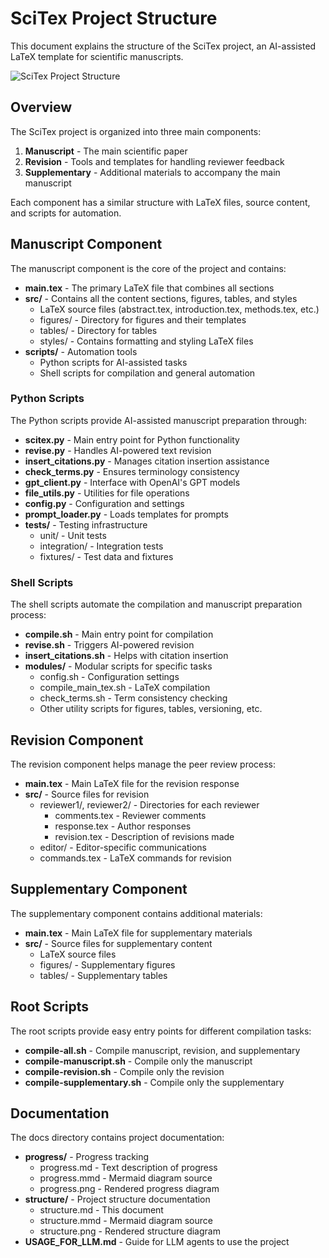 # SciTex Project Structure

This document explains the structure of the SciTex project, an AI-assisted LaTeX template for scientific manuscripts.

![SciTex Project Structure](./structure.png)

## Overview

The SciTex project is organized into three main components:

1. **Manuscript** - The main scientific paper
2. **Revision** - Tools and templates for handling reviewer feedback
3. **Supplementary** - Additional materials to accompany the main manuscript

Each component has a similar structure with LaTeX files, source content, and scripts for automation.

## Manuscript Component

The manuscript component is the core of the project and contains:

- **main.tex** - The primary LaTeX file that combines all sections
- **src/** - Contains all the content sections, figures, tables, and styles
  - LaTeX source files (abstract.tex, introduction.tex, methods.tex, etc.)
  - figures/ - Directory for figures and their templates
  - tables/ - Directory for tables
  - styles/ - Contains formatting and styling LaTeX files
- **scripts/** - Automation tools
  - Python scripts for AI-assisted tasks
  - Shell scripts for compilation and general automation

### Python Scripts

The Python scripts provide AI-assisted manuscript preparation through:

- **scitex.py** - Main entry point for Python functionality
- **revise.py** - Handles AI-powered text revision
- **insert_citations.py** - Manages citation insertion assistance
- **check_terms.py** - Ensures terminology consistency
- **gpt_client.py** - Interface with OpenAI's GPT models
- **file_utils.py** - Utilities for file operations
- **config.py** - Configuration and settings
- **prompt_loader.py** - Loads templates for prompts
- **tests/** - Testing infrastructure
  - unit/ - Unit tests
  - integration/ - Integration tests
  - fixtures/ - Test data and fixtures

### Shell Scripts

The shell scripts automate the compilation and manuscript preparation process:

- **compile.sh** - Main entry point for compilation
- **revise.sh** - Triggers AI-powered revision
- **insert_citations.sh** - Helps with citation insertion
- **modules/** - Modular scripts for specific tasks
  - config.sh - Configuration settings
  - compile_main_tex.sh - LaTeX compilation
  - check_terms.sh - Term consistency checking
  - Other utility scripts for figures, tables, versioning, etc.

## Revision Component

The revision component helps manage the peer review process:

- **main.tex** - Main LaTeX file for the revision response
- **src/** - Source files for revision 
  - reviewer1/, reviewer2/ - Directories for each reviewer
    - comments.tex - Reviewer comments
    - response.tex - Author responses
    - revision.tex - Description of revisions made
  - editor/ - Editor-specific communications
  - commands.tex - LaTeX commands for revision

## Supplementary Component

The supplementary component contains additional materials:

- **main.tex** - Main LaTeX file for supplementary materials
- **src/** - Source files for supplementary content
  - LaTeX source files
  - figures/ - Supplementary figures
  - tables/ - Supplementary tables

## Root Scripts

The root scripts provide easy entry points for different compilation tasks:

- **compile-all.sh** - Compile manuscript, revision, and supplementary
- **compile-manuscript.sh** - Compile only the manuscript
- **compile-revision.sh** - Compile only the revision
- **compile-supplementary.sh** - Compile only the supplementary

## Documentation

The docs directory contains project documentation:

- **progress/** - Progress tracking
  - progress.md - Text description of progress
  - progress.mmd - Mermaid diagram source
  - progress.png - Rendered progress diagram
- **structure/** - Project structure documentation
  - structure.md - This document
  - structure.mmd - Mermaid diagram source
  - structure.png - Rendered structure diagram
- **USAGE_FOR_LLM.md** - Guide for LLM agents to use the project